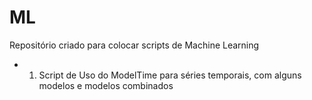 # ML

Repositório criado para colocar scripts de Machine Learning 

- 1. Script de Uso do ModelTime para séries temporais, com alguns modelos e modelos combinados
